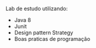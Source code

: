 Lab de estudo utilizando:

- Java 8
- Junit
- Design pattern Strategy
- Boas praticas de programação
